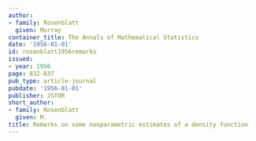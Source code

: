 ```yaml
---
author:
- family: Rosenblatt
  given: Murray
container_title: The Annals of Mathematical Statistics
date: '1956-01-01'
id: rosenblatt1956remarks
issued:
- year: 1956
page: 832-837
pub_type: article-journal
pubdate: '1956-01-01'
publisher: JSTOR
short_author:
- family: Rosenblatt
  given: M.
title: Remarks on some nonparametric estimates of a density function
--- 
```

